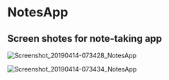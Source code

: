 # NotesApp

## Screen shotes for note-taking app 

![Screenshot_20190414-073428_NotesApp](https://user-images.githubusercontent.com/47636256/56088460-eeb6d200-5e89-11e9-9656-1e590a31771d.jpg)



![Screenshot_20190414-073434_NotesApp](https://user-images.githubusercontent.com/47636256/56088470-3b021200-5e8a-11e9-81ce-7a0e9703ba80.jpg)
